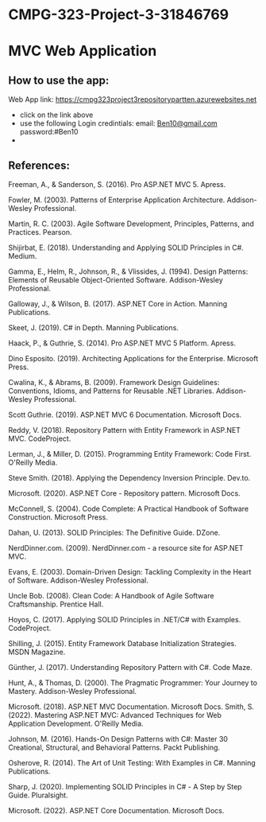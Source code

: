 # CMPG-323-Project-3-31846769
# MVC Web Application

## How to use the app:
Web App link: https://cmpg323project3repositorypartten.azurewebsites.net
* click on the link above
* use the following Login credintials: email: Ben10@gmail.com password:#Ben10
* 




## References:
Freeman, A., & Sanderson, S. (2016). Pro ASP.NET MVC 5. Apress.

Fowler, M. (2003). Patterns of Enterprise Application Architecture. Addison-Wesley Professional.

Martin, R. C. (2003). Agile Software Development, Principles, Patterns, and Practices. Pearson.

Shijirbat, E. (2018). Understanding and Applying SOLID Principles in C#. Medium. 

Gamma, E., Helm, R., Johnson, R., & Vlissides, J. (1994). Design Patterns: Elements of Reusable Object-Oriented Software. Addison-Wesley Professional.

Galloway, J., & Wilson, B. (2017). ASP.NET Core in Action. Manning Publications.

Skeet, J. (2019). C# in Depth. Manning Publications.

Haack, P., & Guthrie, S. (2014). Pro ASP.NET MVC 5 Platform. Apress.

Dino Esposito. (2019). Architecting Applications for the Enterprise. Microsoft Press.

Cwalina, K., & Abrams, B. (2009). Framework Design Guidelines: Conventions, Idioms, and Patterns for Reusable .NET Libraries. Addison-Wesley Professional.

Scott Guthrie. (2019). ASP.NET MVC 6 Documentation. Microsoft Docs. 

Reddy, V. (2018). Repository Pattern with Entity Framework in ASP.NET MVC. CodeProject. 

Lerman, J., & Miller, D. (2015). Programming Entity Framework: Code First. O'Reilly Media.

Steve Smith. (2018). Applying the Dependency Inversion Principle. Dev.to. 

Microsoft. (2020). ASP.NET Core - Repository pattern. Microsoft Docs. 

McConnell, S. (2004). Code Complete: A Practical Handbook of Software Construction. Microsoft Press.

Dahan, U. (2013). SOLID Principles: The Definitive Guide. DZone. 

NerdDinner.com. (2009). NerdDinner.com - a resource site for ASP.NET MVC. 

Evans, E. (2003). Domain-Driven Design: Tackling Complexity in the Heart of Software. Addison-Wesley Professional.

Uncle Bob. (2008). Clean Code: A Handbook of Agile Software Craftsmanship. Prentice Hall.

Hoyos, C. (2017). Applying SOLID Principles in .NET/C# with Examples. CodeProject. 

Shilling, J. (2015). Entity Framework Database Initialization Strategies. MSDN Magazine.

Günther, J. (2017). Understanding Repository Pattern with C#. Code Maze. 

Hunt, A., & Thomas, D. (2000). The Pragmatic Programmer: Your Journey to Mastery. Addison-Wesley Professional.

Microsoft. (2018). ASP.NET MVC Documentation. Microsoft Docs. 
Smith, S. (2022). Mastering ASP.NET MVC: Advanced Techniques for Web Application Development. O'Reilly Media.

Johnson, M. (2016). Hands-On Design Patterns with C#: Master 30 Creational, Structural, and Behavioral Patterns. Packt Publishing.

Osherove, R. (2014). The Art of Unit Testing: With Examples in C#. Manning Publications.

Sharp, J. (2020). Implementing SOLID Principles in C# - A Step by Step Guide. Pluralsight.

Microsoft. (2022). ASP.NET Core Documentation. Microsoft Docs. 
